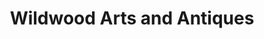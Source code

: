 ---
title: "Wildwood Arts and Antiques"
url: /tupper-lake/wildwood-arts-and-antiques/
shop: antiques
---